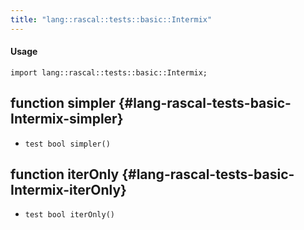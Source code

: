 ```yaml
---
title: "lang::rascal::tests::basic::Intermix"
---
```


#### Usage

`import lang::rascal::tests::basic::Intermix;`


## function simpler {#lang-rascal-tests-basic-Intermix-simpler}

* ``test bool simpler()``

## function iterOnly {#lang-rascal-tests-basic-Intermix-iterOnly}

* ``test bool iterOnly()``

